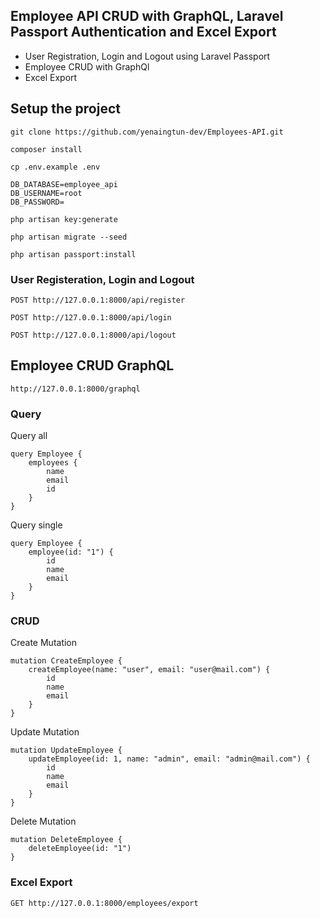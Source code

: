 ## Employee API CRUD with GraphQL, Laravel Passport Authentication and Excel Export

-   User Registration, Login and Logout using Laravel Passport
-   Employee CRUD with GraphQl
-   Excel Export

## Setup the project


```
git clone https://github.com/yenaingtun-dev/Employees-API.git
```

```
composer install
```

```
cp .env.example .env
```

```
DB_DATABASE=employee_api
DB_USERNAME=root
DB_PASSWORD=
```

```
php artisan key:generate
```

```
php artisan migrate --seed
```

```
php artisan passport:install
```


### **User Registeration, Login and Logout**

```http
POST http://127.0.0.1:8000/api/register
```

```http
POST http://127.0.0.1:8000/api/login
```

```http
POST http://127.0.0.1:8000/api/logout
```

## **Employee CRUD GraphQL**


```http
http://127.0.0.1:8000/graphql
```

### Query

Query all
```
query Employee {
    employees {
        name
        email
        id
    }
}
```

Query single
```
query Employee {
    employee(id: "1") {
        id
        name
        email
    }
}
```

### CRUD

Create Mutation
```
mutation CreateEmployee {
    createEmployee(name: "user", email: "user@mail.com") {
        id
        name
        email
    }
}
```

Update Mutation
```
mutation UpdateEmployee {
    updateEmployee(id: 1, name: "admin", email: "admin@mail.com") {
        id
        name
        email
    }
}

```

Delete Mutation
```
mutation DeleteEmployee {
    deleteEmployee(id: "1")
}

```

### **Excel Export**

```http
GET http://127.0.0.1:8000/employees/export
```